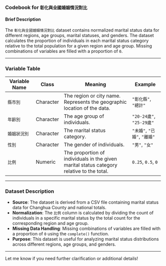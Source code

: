 
### **Codebook for `彰化與全國婚姻情況對比`**

#### **Brief Description**
The `彰化與全國婚姻情況對比` dataset contains normalized marital status data for different regions, age groups, marital statuses, and genders. The dataset calculates the proportion of individuals in each marital status category relative to the total population for a given region and age group. Missing combinations of variables are filled with a proportion of `0`.

---

### **Variable Table**

| **Variable Name** | **Class**   | **Meaning**                                                                                     | **Example**                          |
|--------------------|-------------|-------------------------------------------------------------------------------------------------|--------------------------------------|
| `縣市別`           | Character   | The region or city name. Represents the geographic location of the data.                       | `"彰化縣"`, `"總計"`                 |
| `年齡別`           | Character   | The age group of individuals.                                                                 | `"20-24歲"`, `"25-29歲"`            |
| `婚姻狀況別`       | Character   | The marital status category.                                                                  | `"未婚"`, `"已婚"`, `"離婚"`         |
| `性別`             | Character   | The gender of individuals.                                                                    | `"男"`, `"女"`                       |
| `比例`             | Numeric     | The proportion of individuals in the given marital status category relative to the total.     | `0.25`, `0.5`, `0`                   |

---

### **Dataset Description**
- **Source**: The dataset is derived from a CSV file containing marital status data for Changhua County and national totals.
- **Normalization**: The `比例` column is calculated by dividing the count of individuals in a specific marital status by the total count for the corresponding region and age group.
- **Missing Data Handling**: Missing combinations of variables are filled with a proportion of `0` using the `complete()` function.
- **Purpose**: This dataset is useful for analyzing marital status distributions across different regions, age groups, and genders.

---

Let me know if you need further clarification or additional details!
